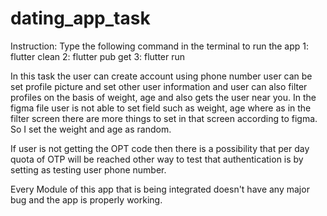 # dating_app_task
Instruction:
Type the following command in the terminal to run the app
1: flutter clean
2: flutter pub get
3: flutter run

In this task the user can create account using phone number user can be set profile picture and set other user information and user can also filter profiles on the basis of weight, age and also gets the user near you. 
In the figma file user is not able to set field such as weight, age where as in the filter screen there are more things to set in that screen according to figma.
So I set the weight and age as random. 

If user is not getting the OPT code then there is a possibility that per day quota of OTP will be reached other way to test that authentication is by setting as testing user phone number.

Every Module of this app that is being integrated doesn't have any major bug and the app is properly working.
